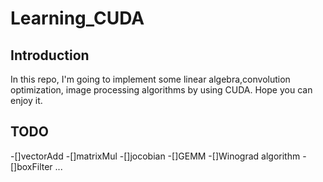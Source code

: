 # Learning_CUDA

## Introduction
In this repo, I'm going to implement some linear algebra,convolution optimization, image processing algorithms by using CUDA. Hope you can enjoy it.

## TODO
-[]vectorAdd
-[]matrixMul
-[]jocobian
-[]GEMM
-[]Winograd algorithm
-[]boxFilter
...
